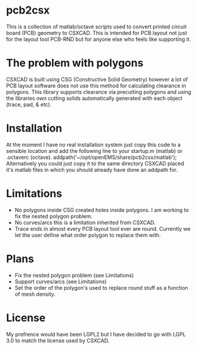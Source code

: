 # pcb2csx
This is a collection of matlab/octave scripts used to convert printed circuit board (PCB) geometry to CSXCAD. This is intended for PCB layout not just for the layout tool PCB-RND but for anyone else who feels like supporting it. 

# The problem with polygons
CSXCAD is built using CSG (Constructive Solid Geometry) however a lot of PCB layout software does not use this method for calculating clearance in polygons. This library supports clearance via precutting polygons and using the libraries own cutting solids automatically generated with each object (trace, pad, & etc).

# Installation
At the moment I have no real installation system just copy this code to a sensible location and add the following line to your startup.m (matlab) or .octaverc (octave).
addpath('~/opt/openEMS/share/pcb2csx/matlab');
Alternatively you could just copy it to the same directory CSXCAD placed it's matlab files in which you should already have done an addpath for.

# Limitations

* No polygons inside CSG created holes inside polygons. I am working to fix the nested polygon problem.
* No curves/arcs this is a limitation inherited from CSXCAD.
* Trace ends in almost every PCB layout tool ever are round. Currently we let the user define what order polygon to replace them with.

# Plans

* Fix the nested polygon problem (see Limitations)
* Support curves/arcs (see Limitations)
* Set the order of the polygon's used to replace round stuff as a function of mesh density.

# License
My prefrence would have been LGPL2 but I have decided to go with LGPL 3.0 to match the license used by CSXCAD.



